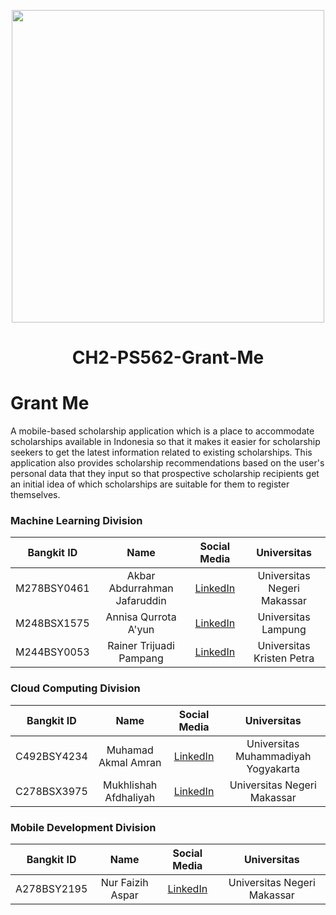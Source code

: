 <p align="center"><img src="https://storage.googleapis.com/grant-me-ps562/Grant%20me.png" width="500px"></p>
<h1 align="center"> CH2-PS562-Grant-Me </h1>

# Grant Me

A mobile-based scholarship application which is a place to accommodate scholarships available in Indonesia so that it makes it easier for scholarship seekers to get the latest information related to existing scholarships. This application also provides scholarship recommendations based on the user's personal data that they input so that prospective scholarship recipients get an initial idea of which scholarships are suitable for them to register themselves.

### Machine Learning Division
| Bangkit ID | Name | Social Media | Universitas |
|:----------:|:----:|:------------:|:-----------:|
|M278BSY0461|Akbar Abdurrahman Jafaruddin|[LinkedIn](linkedin.com/in/akbarabdurrahman)| Universitas Negeri Makassar |
|M248BSX1575|Annisa Qurrota A'yun|[LinkedIn](linkedin.com/in/annisa-qa)| Universitas Lampung |
|M244BSY0053|Rainer Trijuadi Pampang|[LinkedIn](linkedin.com/in/rainertp)| Universitas Kristen Petra |

### Cloud Computing Division
| Bangkit ID | Name | Social Media | Universitas |
|:----------:|:----:|:------------:|:-----------:|
|C492BSY4234 |Muhamad Akmal Amran|[LinkedIn](linkedin.com/in/muhamad-akmal-amran)| Universitas Muhammadiyah Yogyakarta |
|C278BSX3975 |Mukhlishah Afdhaliyah|[LinkedIn](linkedin.com/in/mukhlishah-afdhaliyah)| Universitas Negeri Makassar |

### Mobile Development Division
| Bangkit ID | Name | Social Media | Universitas |
|:----------:|:----:|:------------:|:-----------:|
|A278BSY2195 |Nur Faizih Aspar|[LinkedIn](linkedin.com/in/nurfaizihaspar)| Universitas Negeri Makassar |
